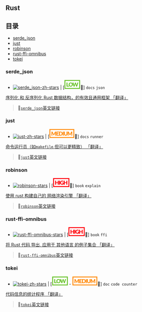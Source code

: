 ## Rust

## 目录

<!-- START doctoc generated TOC please keep comment here to allow auto update -->
<!-- DON'T EDIT THIS SECTION, INSTEAD RE-RUN doctoc TO UPDATE -->


- [serde_json](#serde_json)
- [just](#just)
- [robinson](#robinson)
- [rust-ffi-omnibus](#rust-ffi-omnibus)
- [tokei](#tokei)

<!-- END doctoc generated TOC please keep comment here to allow auto update -->

### serde_json

- [![serde_json-zh-stars]][serde_json-zh] | [![low](./low.svg)📖] `docs` `json`

[ 序列化 和 反序列化 Rust 数据结构，的有效且通用框架 「翻译」][serde_json-zh]

> 🔗[`serde_json`英文链接](https://github.com/serde-rs/json)

[serde_json-zh-stars]: https://img.shields.io/github/stars/chinanf-boy/serde_json-zh.svg
[serde_json-zh]: https://github.com/chinanf-boy/serde_json-zh

### just

- [![just-zh-stars]][just-zh] | [![medium](./medium.svg)📖] `docs` `runner`

[ 命令运行员（如`makefile`,但可以更精致） 「翻译」][just-zh]

> 🔗[`just`英文链接](https://github.com/casey/just)

[just-zh-stars]: https://img.shields.io/github/stars/chinanf-boy/just-zh.svg
[just-zh]: https://github.com/chinanf-boy/just-zh

### robinson

- [![robinson-stars]][robinson] | [![high](./high.svg)📖] `book` `explain`

[ 使用 rust 构建自己的 网络渲染引擎 「翻译」][robinson]

> 🔗[`robinson`英文链接](https://github.com/mbrubeck/robinson)

[robinson-stars]: https://img.shields.io/github/stars/chinanf-boy/robinson-zh.svg
[robinson]: https://github.com/chinanf-boy/robinson-zh

### rust-ffi-omnibus

- [![rust-ffi-omnibus-stars]][rust-ffi-omnibus] | [![high](./high.svg)📖] `book` `ffi`

[ 将 Rust 代码 导出, 应用于 其他语言 的例子集合 「翻译」][rust-ffi-omnibus]

> 🔗[`rust-ffi-omnibus`英文链接](http://jakegoulding.com/rust-ffi-omnibus/)

[rust-ffi-omnibus-stars]: https://img.shields.io/github/stars/chinanf-boy/rust-ffi-omnibus.svg
[rust-ffi-omnibus]: https://github.com/chinanf-boy/rust-ffi-omnibus

### tokei

- [![tokei-zh-stars]][tokei-zh] | [![low](./low.svg) - ![medium](./medium.svg)📖] `doc` `code counter`

[ 代码信息的统计程序 「翻译」][tokei-zh]

> 🔗[`tokei`英文链接](https://github.com/Aaronepower/tokei)

[tokei-zh-stars]: https://img.shields.io/github/stars/chinanf-boy/tokei-zh.svg
[tokei-zh]: https://github.com/chinanf-boy/tokei-zh
